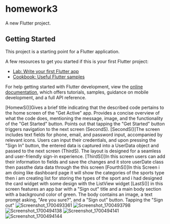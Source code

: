 # homework3

A new Flutter project.

## Getting Started

This project is a starting point for a Flutter application.

A few resources to get you started if this is your first Flutter project:

- [Lab: Write your first Flutter app](https://docs.flutter.dev/get-started/codelab)
- [Cookbook: Useful Flutter samples](https://docs.flutter.dev/cookbook)

For help getting started with Flutter development, view the
[online documentation](https://docs.flutter.dev/), which offers tutorials,
samples, guidance on mobile development, and a full API reference.

[HomewS()]Gives a brief title indicating that the described code pertains to the home screen of the "Get Active" app.
Provides a concise overview of what the code does, mentioning the message, image, and the functionality of the "Get Started" button.
Points out that tapping the "Get Started" button triggers navigation to the next screen (SecondS).
[SecondS()]The screen includes text fields for phone, email, and password input, accompanied by relevant icons. Users can input their credentials, and upon pressing the "Sign In" button, the entered data is captured into a UserData object and passed to the next screen (ThirdS). The layout is designed for a seamless and user-friendly sign-in experience.
[ThirdS()]In this screen users can add their information to fields and save the changes and it store userDate class then passthe data data through the this screen
[FourthS()]In this Screen i am doing like dashboard page it will show the categories of the sports type then  i am creating list for storing the types of the sport and i had designed the card widget with some design with the ListView widget
[LastS()] in this screen features an app bar with a "Sign out" title and a main body section with a background color of green. The body contains an image, a text prompt asking, "Are you sure?", and a "Sign out" button. Tapping the "Sign out" 
![Screenshot_1700493361](https://github.com/RustamQodirov/homework3/assets/115059100/6fc996d8-440b-46eb-81cf-0b116f69aa2f)
![Screenshot_1700493798](https://github.com/RustamQodirov/homework3/assets/115059100/940f9a93-319c-400f-9af5-3a659d1bdbec)
![Screenshot_1700494138](https://github.com/RustamQodirov/homework3/assets/115059100/93437ce6-6c16-4ca0-bd68-1ae3adcc115e)
![Screenshot_1700494141](https://github.com/RustamQodirov/homework3/assets/115059100/fd75993d-0f18-4cb4-a9f1-de2f1d9eddd3)
![Screenshot_1700494144](https://github.com/RustamQodirov/homework3/assets/115059100/87b1d0a0-b131-4303-b63e-cc13912f0b52)



 
